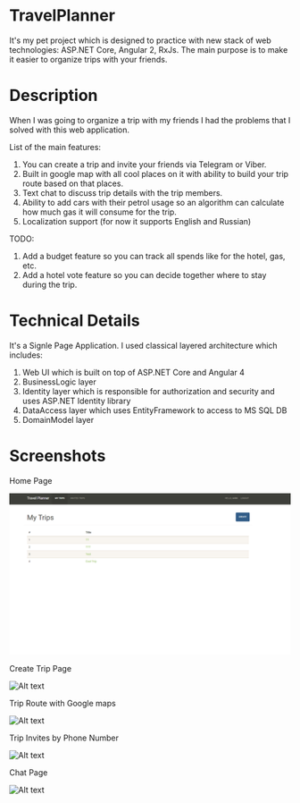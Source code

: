 # TravelPlanner

It's my pet project which is designed to practice with new stack of web technologies: ASP.NET Core, Angular 2, RxJs. 
The main purpose is to make it easier to organize trips with your friends.

# Description

When I was going to organize a trip with my friends I had the problems that I solved with this web application. 

List of the main features: 

1. You can create a trip and invite your friends via Telegram or Viber.
2. Built in google map with all cool places on it with ability to build your trip route based on that places.
3. Text chat to discuss trip details with the trip members.
4. Ability to add cars with their petrol usage so an algorithm can calculate how much gas it will consume for the trip.
5. Localization support (for now it supports English and Russian)

TODO: 

1. Add a budget feature so you can track all spends like for the hotel, gas, etc.
2. Add a hotel vote feature so you can decide together where to stay during the trip.

# Technical Details

It's a Signle Page Application. I used classical layered architecture which includes:

1. Web UI which is built on top of ASP.NET Core and Angular 4
2. BusinessLogic layer
3. Identity layer which is responsible for authorization and security and uses ASP.NET Identity library
4. DataAccess layer which uses EntityFramework to access to MS SQL DB
5. DomainModel layer

# Screenshots

Home Page

![Alt text](/TravelPlanner.Web/screenshots/main.png)

Create Trip Page

![Alt text](/TravelPlanner.Web/screenshots/create.jpg)

Trip Route with Google maps

![Alt text](/TravelPlanner.Web/screenshots/directions.jpg)

Trip Invites by Phone Number

![Alt text](/TravelPlanner.Web/screenshots/invites.jpg)

Chat Page

![Alt text](/TravelPlanner.Web/screenshots/chat.jpg)
